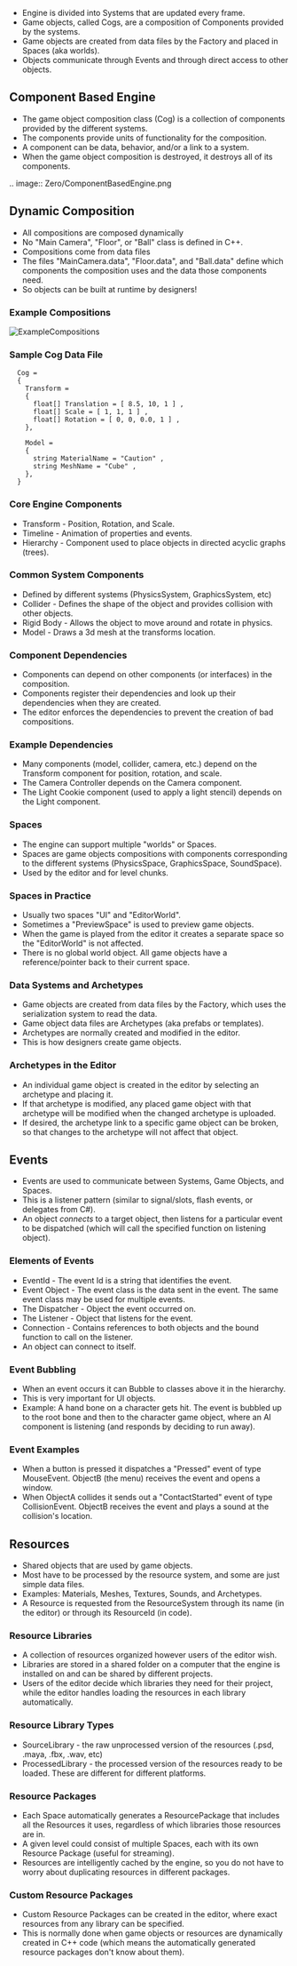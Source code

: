 - Engine is divided into Systems that are updated every frame.
- Game objects, called Cogs, are a composition of Components provided by the systems.
- Game objects are created from data files by the Factory and placed in Spaces (aka worlds).
- Objects communicate through Events and through direct access to other objects.


## Component Based Engine


- The game object composition class (Cog) is a collection of components provided by the different systems.
- The components provide units of functionality for the composition.
- A component can be data, behavior, and/or a link to a system.
- When the game object composition is destroyed, it destroys all of its components.

.. image:: Zero/ComponentBasedEngine.png


## Dynamic Composition


- All compositions are composed dynamically
- No "Main Camera", "Floor", or "Ball" class is defined in C++.
- Compositions come from data files
- The files "MainCamera.data", "Floor.data", and "Ball.data" define which components the composition uses and the data those components need.
- So objects can be built at runtime by designers!


### Example Compositions




![ExampleCompositions](https://media.githubusercontent.com/media/ZilchEngine/ZilchFiles/master/doc_files/3040.png)




### Sample Cog Data File


```
  Cog = 
  {
    Transform =
    {
      float[] Translation = [ 8.5, 10, 1 ] ,
      float[] Scale = [ 1, 1, 1 ] ,
      float[] Rotation = [ 0, 0, 0.0, 1 ] , 
    },

    Model =
    {
      string MaterialName = "Caution" ,
      string MeshName = "Cube" ,
    },
  }
```


### Core Engine Components


- Transform - Position, Rotation, and Scale.
- Timeline - Animation of properties and events.
- Hierarchy - Component used to place objects in directed acyclic graphs (trees).


### Common System Components


- Defined by different systems (PhysicsSystem, GraphicsSystem, etc)
- Collider - Defines the shape of the object and provides collision with other objects.
- Rigid Body - Allows the object to move around and rotate in physics.
- Model - Draws a 3d mesh at the transforms location.


### Component Dependencies


- Components can depend on other components (or interfaces) in the composition.
- Components register their dependencies and look up their dependencies when they are created.
- The editor enforces the dependencies to prevent the creation of bad compositions.


### Example Dependencies


- Many components (model, collider, camera, etc.) depend on the Transform component for position, rotation, and scale.
- The Camera Controller depends on the Camera component.
- The Light Cookie component (used to apply a light stencil) depends on the Light component.


### Spaces


- The engine can support multiple "worlds" or Spaces.
- Spaces are game objects compositions with components corresponding to the different systems (PhysicsSpace, GraphicsSpace, SoundSpace).
- Used by the editor and for level chunks.


### Spaces in Practice


- Usually two spaces "UI" and "EditorWorld". 
- Sometimes a "PreviewSpace" is used to preview game objects.
- When the game is played from the editor it creates a separate space so the "EditorWorld" is not affected.
- There is no global world object. All game objects have a reference/pointer back to their current space.


### Data Systems and Archetypes


- Game objects are created from data files by the Factory, which uses the serialization system to read the data.
- Game object data files are Archetypes (aka prefabs or templates).
- Archetypes are normally created and modified in the editor.
- This is how designers create game objects.


### Archetypes in the Editor


- An individual game object is created in the editor by selecting an archetype and placing it.
- If that archetype is modified, any placed game object with that archetype will be modified when the changed archetype is uploaded.
- If desired, the archetype link to a specific game object can be broken, so that changes to the archetype will not affect that object.


## Events


- Events are used to communicate between Systems, Game Objects, and Spaces.
- This is a listener pattern (similar to signal/slots, flash events, or delegates from C#).
- An object *connects* to a target object, then listens for a particular event to be dispatched (which will call the specified function on listening object).


### Elements of Events


- EventId - The event Id is a string that identifies the event.
- Event Object - The event class is the data sent in the event. The same event class may be used for multiple events.
- The Dispatcher - Object the event occurred on.
- The Listener - Object that listens for the event.
- Connection - Contains references to both objects and the bound function to call on the listener. 
- An object can connect to itself.


### Event Bubbling


- When an event occurs it can Bubble to classes above it in the hierarchy. 
- This is very important for UI objects.
- Example: A hand bone on a character gets hit. The event is bubbled up to the root bone and then to the character game object, where an AI component is listening (and responds by deciding to run away).


### Event Examples


- When a button is pressed it dispatches a "Pressed" event of type MouseEvent. ObjectB (the menu) receives the event and opens a window.
- When ObjectA collides it sends out a "ContactStarted" event of type CollisionEvent. ObjectB receives the event and plays a sound at the collision's location.


## Resources


- Shared objects that are used by game objects.
- Most have to be processed by the resource system, and some are just simple data files.
- Examples: Materials, Meshes, Textures, Sounds, and Archetypes.
- A Resource is requested from the ResourceSystem through its name (in the editor) or through its ResourceId (in code).


### Resource Libraries


- A collection of resources organized however users of the editor wish.
- Libraries are stored in a shared folder on a computer that the engine is installed on and can be shared by different projects.
- Users of the editor decide which libraries they need for their project, while the editor handles loading the resources in each library automatically.


### Resource Library Types


- SourceLibrary - the raw unprocessed version of the resources (.psd, .maya, .fbx, .wav, etc)
- ProcessedLibrary - the processed version of the resources ready to be loaded. These are different for different platforms.


### Resource Packages


- Each Space automatically generates a ResourcePackage that includes all the Resources it uses, regardless of which libraries those resources are in.
- A given level could consist of multiple Spaces, each with its own Resource Package (useful for streaming).
- Resources are intelligently cached by the engine, so you do not have to worry about duplicating resources in different packages.


### Custom Resource Packages


- Custom Resource Packages can be created in the editor, where exact resources from any library can be specified. 
- This is normally done when game objects or resources are dynamically created in C++ code (which means the automatically generated resource packages don't know about them).

 

 